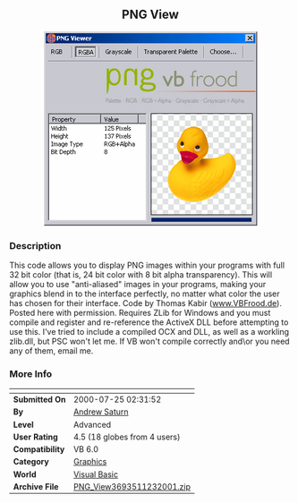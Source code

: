 ﻿<div align="center">

## PNG View

<img src="PIC200111231239158450.gif">
</div>

### Description

This code allows you to display PNG images within your programs with full 32 bit color (that is, 24 bit color with 8 bit alpha transparency). This will allow you to use "anti-aliased" images in your programs, making your graphics blend in to the interface perfectly, no matter what color the user has chosen for their interface. Code by Thomas Kabir (www.VBFrood.de). Posted here with permission. Requires ZLib for Windows and you must compile and register and re-reference the ActiveX DLL before attempting to use this. I've tried to include a compiled OCX and DLL, as well as a workling zlib.dll, but PSC won't let me. If VB won't compile correctly and\or you need any of them, email me.
 
### More Info
 


<span>             |<span>
---                |---
**Submitted On**   |2000-07-25 02:31:52
**By**             |[Andrew Saturn](https://github.com/Planet-Source-Code/PSCIndex/blob/master/ByAuthor/andrew-saturn.md)
**Level**          |Advanced
**User Rating**    |4.5 (18 globes from 4 users)
**Compatibility**  |VB 6\.0
**Category**       |[Graphics](https://github.com/Planet-Source-Code/PSCIndex/blob/master/ByCategory/graphics__1-46.md)
**World**          |[Visual Basic](https://github.com/Planet-Source-Code/PSCIndex/blob/master/ByWorld/visual-basic.md)
**Archive File**   |[PNG\_View3693511232001\.zip](https://github.com/Planet-Source-Code/andrew-saturn-png-view__1-29135/archive/master.zip)








